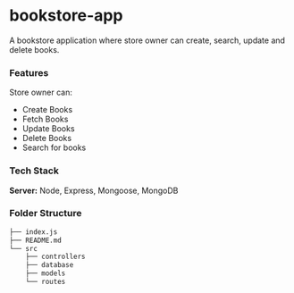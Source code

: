 # bookstore-app

A bookstore application where store owner can create, search, update and delete books.

### Features
Store owner can:
- Create Books
- Fetch Books
- Update Books
- Delete Books
- Search for books

### Tech Stack

**Server:** Node, Express, Mongoose, MongoDB

### Folder Structure
```bash
├── index.js
├── README.md
└── src
    ├── controllers
    ├── database
    ├── models
    └── routes
```